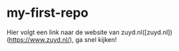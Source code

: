 # my-first-repo

Hier volgt een link naar de website van zuyd.nl([zuyd.nl])(https://www.zuyd.nl/), ga snel kijken!
